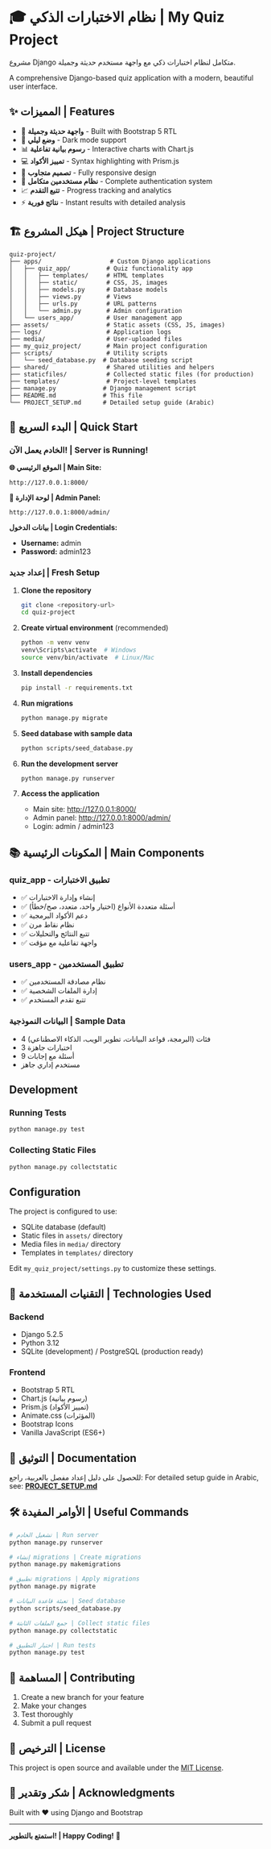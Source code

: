 # 🎓 نظام الاختبارات الذكي | My Quiz Project

مشروع Django متكامل لنظام اختبارات ذكي مع واجهة مستخدم حديثة وجميلة.

A comprehensive Django-based quiz application with a modern, beautiful user interface.

## ✨ المميزات | Features

- 🎨 **واجهة حديثة وجميلة** - Built with Bootstrap 5 RTL
- 🌙 **وضع ليلي** - Dark mode support
- 📊 **رسوم بيانية تفاعلية** - Interactive charts with Chart.js
- 💻 **تمييز الأكواد** - Syntax highlighting with Prism.js
- 📱 **تصميم متجاوب** - Fully responsive design
- 🔐 **نظام مستخدمين متكامل** - Complete authentication system
- 📈 **تتبع التقدم** - Progress tracking and analytics
- ⚡ **نتائج فورية** - Instant results with detailed analysis

## 🏗️ هيكل المشروع | Project Structure

```
quiz-project/
├── apps/                   # Custom Django applications
│   ├── quiz_app/          # Quiz functionality app
│   │   ├── templates/     # HTML templates
│   │   ├── static/        # CSS, JS, images
│   │   ├── models.py      # Database models
│   │   ├── views.py       # Views
│   │   ├── urls.py        # URL patterns
│   │   └── admin.py       # Admin configuration
│   └── users_app/         # User management app
├── assets/                # Static assets (CSS, JS, images)
├── logs/                  # Application logs
├── media/                 # User-uploaded files
├── my_quiz_project/       # Main project configuration
├── scripts/               # Utility scripts
│   └── seed_database.py  # Database seeding script
├── shared/                # Shared utilities and helpers
├── staticfiles/           # Collected static files (for production)
├── templates/             # Project-level templates
├── manage.py             # Django management script
├── README.md             # This file
└── PROJECT_SETUP.md      # Detailed setup guide (Arabic)
```

## 🚀 البدء السريع | Quick Start

### الخادم يعمل الآن! | Server is Running!

**🌐 الموقع الرئيسي | Main Site:**
```
http://127.0.0.1:8000/
```

**🔐 لوحة الإدارة | Admin Panel:**
```
http://127.0.0.1:8000/admin/
```

**بيانات الدخول | Login Credentials:**
- **Username:** admin
- **Password:** admin123

### إعداد جديد | Fresh Setup

1. **Clone the repository**
   ```bash
   git clone <repository-url>
   cd quiz-project
   ```

2. **Create virtual environment** (recommended)
   ```bash
   python -m venv venv
   venv\Scripts\activate  # Windows
   source venv/bin/activate  # Linux/Mac
   ```

3. **Install dependencies**
   ```bash
   pip install -r requirements.txt
   ```

4. **Run migrations**
   ```bash
   python manage.py migrate
   ```

5. **Seed database with sample data**
   ```bash
   python scripts/seed_database.py
   ```

6. **Run the development server**
   ```bash
   python manage.py runserver
   ```

7. **Access the application**
   - Main site: http://127.0.0.1:8000/
   - Admin panel: http://127.0.0.1:8000/admin/
   - Login: admin / admin123

## 📚 المكونات الرئيسية | Main Components

### quiz_app - تطبيق الاختبارات
- ✅ إنشاء وإدارة الاختبارات
- ✅ أسئلة متعددة الأنواع (اختيار واحد، متعدد، صح/خطأ)
- ✅ دعم الأكواد البرمجية
- ✅ نظام نقاط مرن
- ✅ تتبع النتائج والتحليلات
- ✅ واجهة تفاعلية مع مؤقت

### users_app - تطبيق المستخدمين
- ✅ نظام مصادقة المستخدمين
- ✅ إدارة الملفات الشخصية
- ✅ تتبع تقدم المستخدم

### البيانات النموذجية | Sample Data
- 4 فئات (البرمجة، قواعد البيانات، تطوير الويب، الذكاء الاصطناعي)
- 3 اختبارات جاهزة
- 9 أسئلة مع إجابات
- مستخدم إداري جاهز

## Development

### Running Tests
```bash
python manage.py test
```

### Collecting Static Files
```bash
python manage.py collectstatic
```

## Configuration

The project is configured to use:
- SQLite database (default)
- Static files in `assets/` directory
- Media files in `media/` directory
- Templates in `templates/` directory

Edit `my_quiz_project/settings.py` to customize these settings.

## 🎨 التقنيات المستخدمة | Technologies Used

### Backend
- Django 5.2.5
- Python 3.12
- SQLite (development) / PostgreSQL (production ready)

### Frontend
- Bootstrap 5 RTL
- Chart.js (رسوم بيانية)
- Prism.js (تمييز الأكواد)
- Animate.css (المؤثرات)
- Bootstrap Icons
- Vanilla JavaScript (ES6+)

## 📖 التوثيق | Documentation

للحصول على دليل إعداد مفصل بالعربية، راجع:
For detailed setup guide in Arabic, see:
**[PROJECT_SETUP.md](PROJECT_SETUP.md)**

## 🛠️ الأوامر المفيدة | Useful Commands

```bash
# تشغيل الخادم | Run server
python manage.py runserver

# إنشاء migrations | Create migrations
python manage.py makemigrations

# تطبيق migrations | Apply migrations
python manage.py migrate

# تعبئة قاعدة البيانات | Seed database
python scripts/seed_database.py

# جمع الملفات الثابتة | Collect static files
python manage.py collectstatic

# اختبار التطبيق | Run tests
python manage.py test
```

## 🤝 المساهمة | Contributing

1. Create a new branch for your feature
2. Make your changes
3. Test thoroughly
4. Submit a pull request

## 📄 الترخيص | License

This project is open source and available under the [MIT License](LICENSE).

## 🙏 شكر وتقدير | Acknowledgments

Built with ❤️ using Django and Bootstrap

---

**استمتع بالتطوير! | Happy Coding!** 🚀

